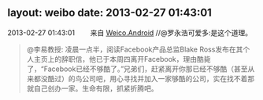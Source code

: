 layout: weibo
date: 2013-02-27 01:43:01
---
2013-02-27 01:43:01  &nbsp;&nbsp;&nbsp;&nbsp;&nbsp;&nbsp; 来自 <a href="http://app.weibo.com/t/feed/l4RWD" rel="nofollow">Weico.Android</a>
//@罗永浩可爱多:是这个道理。
>  @李易教授: 凌晨一点半，阅读Facebook产品总监Blake Ross发布在其个人主页上的辞职信，他已于本周四离开Facebook，理由酷毙了，“Facebook已经不够酷了。”兄弟们，赶紧离开你那已经不够酷（甚至从来都没酷过）的鸟公司吧，用心寻找并加入一家够酷的公司，实在找不着那就自己创办一家。生命有限，抓紧折腾吧。 ​​​
